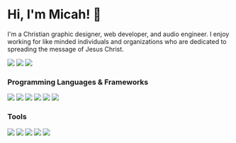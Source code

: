 # Hi, I'm Micah! 👋
I'm a Christian graphic designer, web developer, and audio engineer. I enjoy working for like minded individuals and organizations who are dedicated to spreading the message of Jesus Christ.

[![](https://img.shields.io/badge/Dribbble-ea64d9?style=for-the-badge&logo=dribbble&logoColor=white)](https://dribbble.com/canvasofgod)
[![](https://img.shields.io/badge/-Behance-0057FF?style=for-the-badge&logo=behance&logoColor=white)](https://behance.net/canvasofgod)
[![](https://img.shields.io/badge/-Github-4e277b?style=for-the-badge&logo=github&logoColor=white)](https://github.com/canvasofgod)


### Programming Languages & Frameworks
[![](https://img.shields.io/badge/-Javascript-F7DF1E?style=for-the-badge&logo=javascript&logoColor=333333)](https://developer.mozilla.org/en-US/docs/Web/javascript)
[![](https://img.shields.io/badge/-PHP-777BB4?style=for-the-badge&logo=php&logoColor=white)](https://php.net/)
[![](https://img.shields.io/badge/-Wordpress-21759B?style=for-the-badge&logo=wordpress&logoColor=white)](https://wordpress.org/)
[![](https://img.shields.io/badge/-HTML_5-E34F26?style=for-the-badge&logo=html5&logoColor=white)](https://developer.mozilla.org/en-US/docs/Learn/HTML)
[![](https://img.shields.io/badge/-CSS_3-1572B6?style=for-the-badge&logo=css3&logoColor=white)](https://developer.mozilla.org/en-US/docs/Web/CSS)
[![](https://img.shields.io/badge/-Sass-CC6699?style=for-the-badge&logo=sass&logoColor=white)](https://sass-lang.com/)

### Tools
[![](https://img.shields.io/badge/-VS_Code-007ACC?style=for-the-badge&logo=visualstudiocode&logoColor=white)](https://code.visualstudio.com/)
[![](https://img.shields.io/badge/-NPM-CB3837?style=for-the-badge&logo=npm&logoColor=white)](https://npmjs.com/)
[![](https://img.shields.io/badge/-Git-F05032?style=for-the-badge&logo=git&logoColor=white)](https://git-scm.com/)
[![](https://img.shields.io/badge/-Local-51BB7B?style=for-the-badge&logo=local&logoColor=white)](https://localwp.com/)
[![](https://img.shields.io/badge/-Figma-5551ff?style=for-the-badge&logo=figma&logoColor=white)](https://figma.com/)
